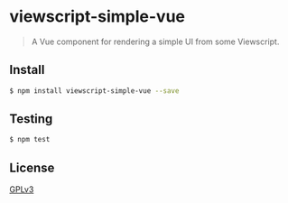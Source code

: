 # viewscript-simple-vue

> A Vue component for rendering a simple UI from some Viewscript.

## <a name="install"></a>Install
```bash
$ npm install viewscript-simple-vue --save
```

## <a name="test"></a>Testing

```bash
$ npm test
```

## <a name="license"></a>License
[GPLv3](https://github.com/wmfs/viewscript/blob/master/LICENSE)
